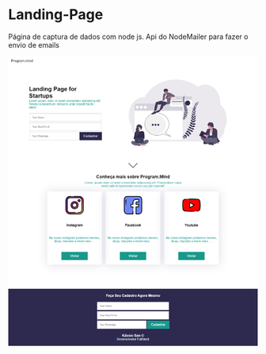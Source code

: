 # Landing-Page
 Página de captura de dados com node js.
 Api do NodeMailer para fazer o envio de emails

![ScreenShot](https://github.com/sankassio99/Landing-Page/blob/master/img/print.png)
